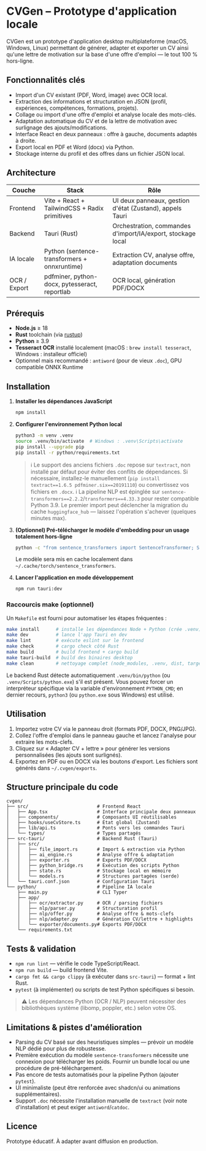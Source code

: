 # CVGen – Prototype d'application locale

CVGen est un prototype d'application desktop multiplateforme (macOS, Windows, Linux) permettant de générer, adapter et exporter un CV ainsi qu'une lettre de motivation sur la base d'une offre d'emploi — le tout 100 % hors-ligne.

## Fonctionnalités clés

- Import d'un CV existant (PDF, Word, image) avec OCR local.
- Extraction des informations et structuration en JSON (profil, expériences, compétences, formations, projets).
- Collage ou import d'une offre d'emploi et analyse locale des mots-clés.
- Adaptation automatique du CV et de la lettre de motivation avec surlignage des ajouts/modifications.
- Interface React en deux panneaux : offre à gauche, documents adaptés à droite.
- Export local en PDF et Word (docx) via Python.
- Stockage interne du profil et des offres dans un fichier JSON local.

## Architecture

| Couche | Stack | Rôle |
| --- | --- | --- |
| Frontend | Vite + React + TailwindCSS + Radix primitives | UI deux panneaux, gestion d'état (Zustand), appels Tauri |
| Backend | Tauri (Rust) | Orchestration, commandes d'import/IA/export, stockage local |
| IA locale | Python (sentence-transformers + onnxruntime) | Extraction CV, analyse offre, adaptation documents |
| OCR / Export | pdfminer, python-docx, pytesseract, reportlab | OCR local, génération PDF/DOCX |

## Prérequis

- **Node.js** ≥ 18
- **Rust** toolchain (via [rustup](https://rustup.rs/))
- **Python** ≥ 3.9
- **Tesseract OCR** installé localement (macOS : `brew install tesseract`, Windows : installeur officiel)
- Optionnel mais recommandé : `antiword` (pour de vieux `.doc`), GPU compatible ONNX Runtime

## Installation

1. **Installer les dépendances JavaScript**
   ```bash
   npm install
   ```

2. **Configurer l'environnement Python local**
   ```bash
   python3 -m venv .venv
   source .venv/bin/activate  # Windows : .venv\Scripts\activate
   pip install --upgrade pip
   pip install -r python/requirements.txt
   ```
   > ℹ️ Le support des anciens fichiers `.doc` repose sur `textract`, non installé par défaut pour éviter des conflits de dépendances. Si nécessaire, installez-le manuellement (`pip install textract==1.6.5 pdfminer.six==20191110`) ou convertissez vos fichiers en `.docx`.
   > ℹ️ La pipeline NLP est épinglée sur `sentence-transformers==2.2.2`/`transformers==4.33.3` pour rester compatible Python 3.9. Le premier import peut déclencher la migration du cache `huggingface_hub` — laissez l'opération s'achever (quelques minutes max).

3. **(Optionnel) Pré-télécharger le modèle d'embedding pour un usage totalement hors-ligne**
   ```bash
   python -c "from sentence_transformers import SentenceTransformer; SentenceTransformer('sentence-transformers/all-MiniLM-L6-v2')"
   ```
   Le modèle sera mis en cache localement dans `~/.cache/torch/sentence_transformers`.

4. **Lancer l'application en mode développement**
   ```bash
   npm run tauri:dev
   ```

### Raccourcis make (optionnel)

Un `Makefile` est fourni pour automatiser les étapes fréquentes :

```bash
make install      # installe les dépendances Node + Python (crée .venv)
make dev          # lance l'app Tauri en dev
make lint         # exécute eslint sur le frontend
make check        # cargo check côté Rust
make build        # build frontend + cargo build
make tauri-build  # build des binaires desktop
make clean        # nettoyage complet (node_modules, .venv, dist, target)
```

Le backend Rust détecte automatiquement `.venv/bin/python` (ou `.venv/Scripts/python.exe`) s'il est présent. Vous pouvez forcer un interpréteur spécifique via la variable d'environnement `PYTHON_CMD`; en dernier recours, `python3` (ou `python.exe` sous Windows) est utilisé.

## Utilisation

1. Importez votre CV via le panneau droit (formats PDF, DOCX, PNG/JPG).
2. Collez l'offre d'emploi dans le panneau gauche et lancez l'analyse pour extraire les mots-clefs.
3. Cliquez sur « Adapter CV + lettre » pour générer les versions personnalisées (les ajouts sont surlignés).
4. Exportez en PDF ou en DOCX via les boutons d'export. Les fichiers sont générés dans `~/.cvgen/exports`.

## Structure principale du code

```
cvgen/
├── src/                         # Frontend React
│   ├── App.tsx                  # Interface principale deux panneaux
│   ├── components/              # Composants UI réutilisables
│   ├── hooks/useCvStore.ts      # État global (Zustand)
│   ├── lib/api.ts               # Ponts vers les commandes Tauri
│   └── types/                   # Types partagés
├── src-tauri/                   # Backend Rust (Tauri)
│   ├── src/
│   │   ├── file_import.rs       # Import & extraction via Python
│   │   ├── ai_engine.rs         # Analyse offre & adaptation
│   │   ├── exporter.rs          # Exports PDF/DOCX
│   │   ├── python_bridge.rs     # Exécution des scripts Python
│   │   ├── state.rs             # Stockage local en mémoire
│   │   └── models.rs            # Structures partagées (serde)
│   └── tauri.conf.json          # Configuration Tauri
└── python/                      # Pipeline IA locale
    ├── main.py                  # CLI Typer
    ├── app/
    │   ├── ocr/extractor.py     # OCR / parsing fichiers
    │   ├── nlp/parser.py        # Structuration profil
    │   ├── nlp/offer.py         # Analyse offre & mots-clefs
    │   ├── nlp/adapter.py       # Génération CV/lettre + highlights
    │   └── exporter/documents.py# Exports PDF/DOCX
    └── requirements.txt
```

## Tests & validation

- `npm run lint` — vérifie le code TypeScript/React.
- `npm run build` — build frontend Vite.
- `cargo fmt && cargo clippy` (à exécuter dans `src-tauri`) — format + lint Rust.
- `pytest` (à implémenter) ou scripts de test Python spécifiques si besoin.

> ⚠️ Les dépendances Python (OCR / NLP) peuvent nécessiter des bibliothèques système (libomp, poppler, etc.) selon votre OS.

## Limitations & pistes d'amélioration

- Parsing du CV basé sur des heuristiques simples — prévoir un modèle NLP dédié pour plus de robustesse.
- Première exécution du modèle `sentence-transformers` nécessite une connexion pour télécharger les poids. Fournir un bundle local ou une procédure de pré-téléchargement.
- Pas encore de tests automatisés pour la pipeline Python (ajouter `pytest`).
- UI minimaliste (peut être renforcée avec shadcn/ui ou animations supplémentaires).
- Support `.doc` nécessite l'installation manuelle de `textract` (voir note d'installation) et peut exiger `antiword`/`catdoc`.

## Licence

Prototype éducatif. À adapter avant diffusion en production.
